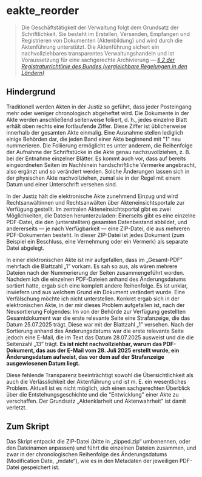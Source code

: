 # eakte_reorder

> Die Geschäftstätigkeit der Verwaltung folgt dem Grundsatz der Schriftlichkeit. Sie besteht im Erstellen, Versenden, Empfangen und Registrieren von Dokumenten (Aktenbildung) und wird durch die Aktenführung unterstützt. Die Aktenführung sichert ein nachvollziehbares transparentes Verwaltungshandeln und ist Voraussetzung für eine sachgerechte Archivierung — *[§ 2 der Registraturrichtlinie des Bundes (vergleichbare Regelungen in den Ländern)](https://www.bmi.bund.de/SharedDocs/downloads/DE/veroeffentlichungen/themen/ministerium/registraturrichtlinie.pdf?__blob=publicationFile&v=8)*

## Hindergrund

Traditionell werden Akten in der Justiz so geführt, dass jeder Posteingang mehr oder weniger chronologisch abgeheftet wird. Die Dokumente in der Akte werden anschließend seitenweise foliiert, d. h., jedes einzelne Blatt erhält oben rechts eine fortlaufende Ziffer. Diese Ziffer ist üblicherweise innerhalb der gesamten Akte einmalig. Eine Ausnahme stellen lediglich einige Behörden dar, die jeden Band einer Akte beginnend mit "1" neu nummerieren. Die Foliierung ermöglicht es unter anderem, die Reihenfolge der Aufnahme der Schriftstücke in die Akte genau nachzuvollziehen, z. B. bei der Entnahme einzelner Blätter. Es kommt auch vor, dass auf bereits eingeordneten Seiten im Nachhinein handschriftliche Vermerke angebracht, also ergänzt und so verändert werden. Solche Änderungen lassen sich in der physischen Akte nachvollziehen, zumal sie in der Regel mit einem Datum und einer Unterschrift versehen sind. 

In der Justiz hält die elektronische Akte zunehmend Einzug und wird Rechtsanwältinnen und Rechtsanwälten über Akteneinsichtsportale zur Verfügung gestellt. Im zentralen Akteneinsichtsportal gibt es zwei Möglichkeiten, die Dateien herunterzuladen: Einerseits gibt es eine einzelne PDF-Datei, die den (unterstellten) gesamten Datenbestand abbildet, und andererseits — je nach Verfügbarkeit — eine ZIP-Datei, die aus mehreren PDF-Dokumenten besteht. In dieser ZIP-Datei ist jedes Dokument (zum Beispiel ein Beschluss, eine Vernehmung oder ein Vermerk) als separate Datei abgelegt.

In einer elektronischen Akte ist mir aufgefallen, dass im „Gesamt-PDF” mehrfach die Blattzahl „1” vorkam. Es sah so aus, als wären mehrere Dateien nach der Nummerierung der Seiten zusammengeführt worden. Nachdem ich die einzelnen PDF-Dateien anhand des Änderungsdatums sortiert hatte, ergab sich eine komplett andere Reihenfolge. Es ist unklar, inwiefern und aus welchem Grund ein Dokument verändert wurde. Eine Verfälschung möchte ich nicht unterstellen. Konkret ergab sich in der elektronischen Akte, in der mir dieses Problem aufgefallen ist, nach der Neusortierung Folgendes: Im von der Behörde zur Verfügung gestellten Gesamtdokument war die erste relevante Seite eine Strafanzeige, die das Datum 25.07.2025 trägt. Diese war mit der Blattzahl „1” versehen. Nach der Sortierung anhand des Änderungsdatums war die erste relevante Seite jedoch eine E-Mail, die im Text das Datum 28.07.2025 ausweist und die die Seitenzahl „13” trägt. **Es ist nicht nachvollziehbar, warum das PDF-Dokument, das aus der E-Mail vom 28. Juli 2025 erstellt wurde, ein Änderungsdatum aufweist, das vor dem auf der Strafanzeige ausgewiesenen Datum liegt.**

Diese fehlende Transparenz beeinträchtigt sowohl die Übersichtlichkeit als auch die Verlässlichkeit der Aktenführung und ist m. E. ein wesentliches Problem. Aktuell ist es nicht möglich, sich einen sachgerechten Überblick über die Entstehungsgeschichte und die "Entwicklung" einer Akte zu verschaffen. Der Grundsatz „Aktenklarheit und Aktenwahrheit” ist damit verletzt.

## Zum Skript

Das Skript entpackt die ZIP-Datei (bitte in „zipped.zip“ umbenennen, oder den Dateinamen anpassen) und führt die einzelnen Dateien zusammen, und zwar in der chronologischen Reihenfolge des Änderungsdatums (Modification Date, „mdate“), wie es in den Metadaten der jeweiligen PDF-Datei gespeichert ist.
